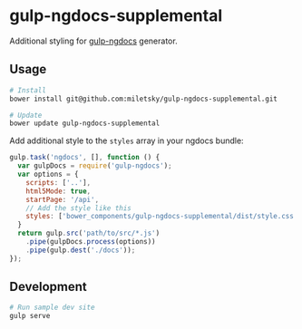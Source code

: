 # gulp-ngdocs-supplemental

Additional styling for [gulp-ngdocs](https://github.com/nikhilmodak/gulp-ngdocs)
generator.

## Usage

```bash
# Install
bower install git@github.com:miletsky/gulp-ngdocs-supplemental.git

# Update
bower update gulp-ngdocs-supplemental
```

Add additional style to the `styles` array in your ngdocs bundle:

```javascript
gulp.task('ngdocs', [], function () {
  var gulpDocs = require('gulp-ngdocs');
  var options = {
    scripts: ['..'],
    html5Mode: true,
    startPage: '/api',
    // Add the style like this
    styles: ['bower_components/gulp-ngdocs-supplemental/dist/style.css']
  }
  return gulp.src('path/to/src/*.js')
    .pipe(gulpDocs.process(options))
    .pipe(gulp.dest('./docs'));
});
```

## Development

```bash
# Run sample dev site
gulp serve
```
